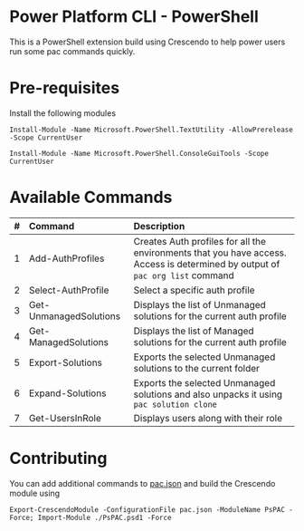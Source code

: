 # Power Platform CLI - PowerShell
This is a PowerShell extension build using Crescendo to help power users run some pac commands quickly.

# Pre-requisites

Install the following modules

`Install-Module -Name Microsoft.PowerShell.TextUtility -AllowPrerelease -Scope CurrentUser`

`Install-Module -Name Microsoft.PowerShell.ConsoleGuiTools -Scope CurrentUser`

# Available Commands

| # | Command | Description |
| :--- | :--- | :--- |
| 1 | Add-AuthProfiles | Creates Auth profiles for all the environments that you have access. Access is determined by output of `pac org list` command |
| 2 | Select-AuthProfile | Select a specific auth profile |
| 3 | Get-UnmanagedSolutions | Displays the list of Unmanaged solutions for the current auth profile |
| 4 | Get-ManagedSolutions | Displays the list of Managed solutions for the current auth profile |
| 5 | Export-Solutions | Exports the selected Unmanaged solutions to the current folder |
| 6 | Expand-Solutions | Exports the selected Unmanaged solutions and also unpacks it using `pac solution clone` |
| 7 | Get-UsersInRole | Displays users along with their role |

# Contributing

You can add additional commands to [pac.json](./src/pac.json) and build the Crescendo module using

`Export-CrescendoModule -ConfigurationFile pac.json -ModuleName PsPAC -Force; Import-Module ./PsPAC.psd1 -Force`